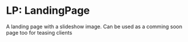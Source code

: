 # LP: LandingPage

A landing page with a slideshow image. Can be used as a comming soon page too for teasing clients


